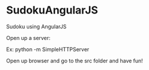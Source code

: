 SudokuAngularJS
===============

Sudoku using AngularJS

Open up a server: 

Ex: python -m SimpleHTTPServer

Open up browser and go to the src folder and have fun!
